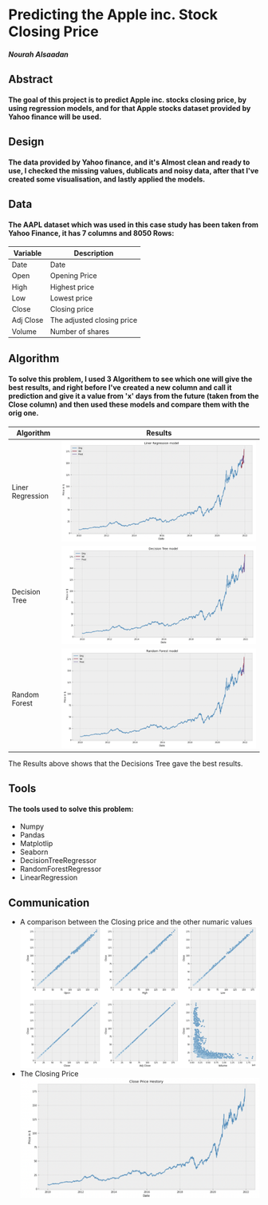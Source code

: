 # Predicting the Apple inc. Stock Closing Price 
##### Nourah Alsaadan

## Abstract 
#### The goal of this project is to predict Apple inc. stocks closing price, by using regression models, and for that Apple stocks dataset provided by Yahoo finance will be used. 

## Design 
#### The data provided by Yahoo finance, and it's Almost clean and ready to use, I checked the missing values, dublicats and noisy data, after that I've created some visualisation, and lastly applied the models.

## Data
#### The AAPL dataset which was used in this case study has been taken from Yahoo Finance, it has 7 columns and 8050 Rows:

Variable  | Description 
------------- | -------------
Date  | Date
Open  | Opening Price
High  | Highest price 
Low  | Lowest price
Close  | Closing price
Adj Close  | The adjusted closing price
Volume  | Number of shares

## Algorithm 
#### To solve this problem, I used 3 Algorithem to see which one will give the best results, and right before I've created a new column and call it prediction and give it a value from 'x' days from the future (taken from the Close column) and then used these models and compare them with the orig one. 

Algorithm  |  Results 
------------- | -------------
Liner Regression  | ![This is an image](Assets/LR.png)
Decision Tree  | ![This is an image](Assets/DT.png)
Random Forest  | ![This is an image](Assets/RF.png)

The Results above shows that the Decisions Tree gave the best results.

## Tools
#### The tools used to solve this problem:
- Numpy
- Pandas
- Matplotlip 
- Seaborn
- DecisionTreeRegressor
- RandomForestRegressor
- LinearRegression

## Communication 
- A comparison between the Closing price and the other numaric values
![This is an image](Assets/Comp.png)
- The Closing Price 
![This is an image](Assets/Close.png)

